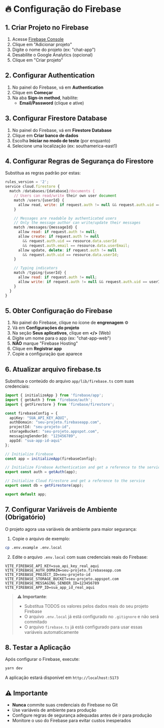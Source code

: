 # 🔥 Configuração do Firebase

## 1. Criar Projeto no Firebase

1. Acesse [Firebase Console](https://console.firebase.google.com/)
2. Clique em "Adicionar projeto"
3. Digite o nome do projeto (ex: "chat-app")
4. Desabilite o Google Analytics (opcional)
5. Clique em "Criar projeto"

## 2. Configurar Authentication

1. No painel do Firebase, vá em **Authentication**
2. Clique em **Começar**
3. Na aba **Sign-in method**, habilite:
   - **Email/Password** (clique e ative)

## 3. Configurar Firestore Database

1. No painel do Firebase, vá em **Firestore Database**
2. Clique em **Criar banco de dados**
3. Escolha **Iniciar no modo de teste** (por enquanto)
4. Selecione uma localização (ex: southamerica-east1)

## 4. Configurar Regras de Segurança do Firestore

Substitua as regras padrão por estas:

```javascript
rules_version = '2';
service cloud.firestore {
  match /databases/{database}/documents {
    // Users can read/write their own user document
    match /users/{userId} {
      allow read, write: if request.auth != null && request.auth.uid == userId;
    }

    // Messages are readable by authenticated users
    // Only the message author can write/update their messages
    match /messages/{messageId} {
      allow read: if request.auth != null;
      allow create: if request.auth != null
        && request.auth.uid == resource.data.userId
        && request.auth.email == resource.data.userEmail;
      allow update, delete: if request.auth != null
        && request.auth.uid == resource.data.userId;
    }

    // Typing indicators
    match /typing/{userId} {
      allow read: if request.auth != null;
      allow write: if request.auth != null && request.auth.uid == userId;
    }
  }
}
```

## 5. Obter Configuração do Firebase

1. No painel do Firebase, clique no ícone de **engrenagem** ⚙️
2. Vá em **Configurações do projeto**
3. Na seção **Seus aplicativos**, clique em **</>** (Web)
4. Digite um nome para o app (ex: "chat-app-web")
5. **NÃO** marque "Firebase Hosting"
6. Clique em **Registrar app**
7. Copie a configuração que aparece

## 6. Atualizar arquivo firebase.ts

Substitua o conteúdo do arquivo `app/lib/firebase.ts` com suas credenciais:

```typescript
import { initializeApp } from 'firebase/app';
import { getAuth } from 'firebase/auth';
import { getFirestore } from 'firebase/firestore';

const firebaseConfig = {
  apiKey: "SUA_API_KEY_AQUI",
  authDomain: "seu-projeto.firebaseapp.com",
  projectId: "seu-projeto-id",
  storageBucket: "seu-projeto.appspot.com",
  messagingSenderId: "123456789",
  appId: "sua-app-id-aqui"
};

// Initialize Firebase
const app = initializeApp(firebaseConfig);

// Initialize Firebase Authentication and get a reference to the service
export const auth = getAuth(app);

// Initialize Cloud Firestore and get a reference to the service
export const db = getFirestore(app);

export default app;
```

## 7. Configurar Variáveis de Ambiente (Obrigatório)

O projeto agora usa variáveis de ambiente para maior segurança:

1. Copie o arquivo de exemplo:
```bash
cp .env.example .env.local
```

2. Edite o arquivo `.env.local` com suas credenciais reais do Firebase:

```env
VITE_FIREBASE_API_KEY=sua_api_key_real_aqui
VITE_FIREBASE_AUTH_DOMAIN=seu-projeto.firebaseapp.com
VITE_FIREBASE_PROJECT_ID=seu-projeto-id
VITE_FIREBASE_STORAGE_BUCKET=seu-projeto.appspot.com
VITE_FIREBASE_MESSAGING_SENDER_ID=123456789
VITE_FIREBASE_APP_ID=sua_app_id_real_aqui
```

> ⚠️ **Importante**:
> - Substitua TODOS os valores pelos dados reais do seu projeto Firebase
> - O arquivo `.env.local` já está configurado no `.gitignore` e não será commitado
> - O arquivo `firebase.ts` já está configurado para usar essas variáveis automaticamente

## 8. Testar a Aplicação

Após configurar o Firebase, execute:

```bash
yarn dev
```

A aplicação estará disponível em `http://localhost:5173`

## ⚠️ Importante

- **Nunca** commite suas credenciais do Firebase no Git
- Use variáveis de ambiente para produção
- Configure regras de segurança adequadas antes de ir para produção
- Monitore o uso do Firebase para evitar custos inesperados
